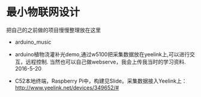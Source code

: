 # 最小物联网设计

把自己的之前做的项目慢慢整理放在这里

* arduino_music 
* arduino植物浇灌补光demo,通过w5100把采集数据放在yeelink上,可以进行交互，远程控制.
当然也可以自己做webserve，我会上传我当时的学习资料.
2016-5-20

* C52本地终端，Raspberry Pi中，构建见Slide。采集数据接入Yeelink上：http://www.yeelink.net/devices/349652/#
